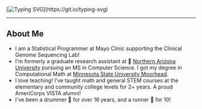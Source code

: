 [![Typing SVG](https://readme-typing-svg.herokuapp.com/?lines=Hey+there!+I'm+Stefan+Nelson.)](https://git.io/typing-svg)


---

## About Me

* I am a Statistical Programmer at Mayo Clinic supporting the Clinical Genome Sequencing Lab!
* I'm formerly a graduate research assistant at 🏫 [Northern Arizona University](https://nau.edu/) pursuing an MS in Computer Science. I got my degree in Computational Math at [Minnesota State University Moorhead](https://www.mnstate.edu/). 
* I love teaching! I've taught math and general STEM courses at the elementary and community college levels for 2+ years. A proud AmeriCorps VISTA alumni! 
* I've been a drummer 🥁 for over 16 years, and a runner 🏃 for 10!
